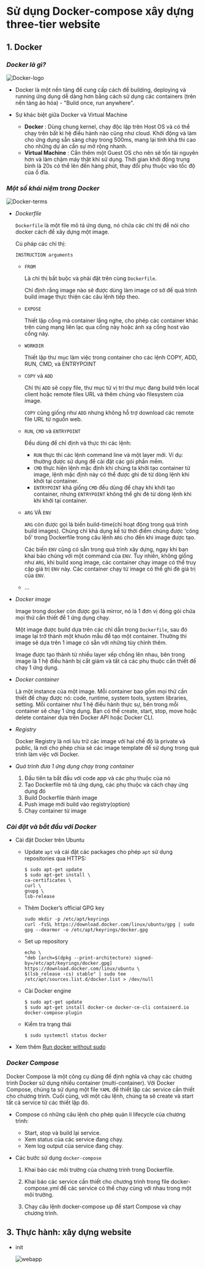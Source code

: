 # **Sử dụng Docker-compose xây dựng three-tier website**

## **1. Docker**

### *Docker là gì?*

![Docker-logo](./img/docker-logo.png)

* Docker là một nền tảng để cung cấp cách để building, deploying và running ứng dụng dễ dàng hơn bằng cách sử dụng các containers (trên nền tảng ảo hóa) - "Build once, run anywhere". 

* Sự khác biệt giữa Docker và Virtual Machine
    - **Docker** : Dùng chung kernel, chạy độc lập trên Host OS và có thể chạy trên bất kì hệ điều hành nào cũng như cloud. Khởi động và làm cho ứng dụng sẵn sàng chạy trong 500ms, mang lại tính khả thi cao cho những dự án cần sự mở rộng nhanh.
    - **Virtual Machine** : Cần thêm một Guest OS cho nên sẽ tốn tài nguyên hơn và làm chậm máy thật khi sử dụng. Thời gian khởi động trung bình là 20s có thể lên đến hàng phút, thay đổi phụ thuộc vào tốc độ của ổ đĩa.

### *Một số khái niệm trong Docker* 

![Docker-terms](./img/docker-terms.png)

* *Dockerfile*

    `Dockerfile` là một file mô tả ứng dụng, nó chứa các chỉ thị để nói cho docker cách để xây dựng một image. 

    Cú pháp các chỉ thị: 

    ```
    INSTRUCTION arguments
    ```

    * `FROM`

        Là chỉ thị bắt buộc và phải đặt trên cùng `Dockerfile`.

        Chỉ định rằng image nào sẽ được dùng làm image cơ sở để quá trình build image thực thiện các câu lệnh tiếp theo.

    * `EXPOSE` 
        
        Thiết lập cổng mà container lắng nghe, cho phép các container khác trên cùng mạng liên lạc qua cổng này hoặc ánh xạ cổng host vào cổng này.

    * `WORKDIR`

        Thiết lập thư mục làm việc trong container cho các lệnh COPY, ADD, RUN, CMD, và ENTRYPOINT

    * `COPY` và `ADD`

        Chỉ thị `ADD` sẽ copy file, thư mục từ vị trí thư mục đang build trên local client hoặc remote files URL và thêm chúng vào filesystem của image. 
        
        `COPY` cũng giống như `ADD` nhưng không hỗ trợ download các remote file URL từ nguồn web.

    * `RUN`, `CMD` và `ENTRYPOINT`

        Đều dùng để chỉ định và thực thi các lệnh:

        * `RUN` thực thi các lệnh command line và một layer mới. Ví dụ: thường được sử dụng để cài đặt các gói phần mềm.
        * `CMD` thực hiện lệnh mặc định khi chúng ta khởi tạo container từ image, lệnh mặc định này có thể được ghi đè từ dòng lệnh khi khởi tại container.
        * `ENTRYPOINT` khá giống `CMD` đều dùng để chạy khi khởi tạo container, nhưng `ENTRYPOINT` không thể ghi đè từ dòng lệnh khi khi khởi tại container.

    * `ARG` VÀ `ENV`

        `ARG` còn được gọi là biến build-time(chỉ hoạt động trong quá trình build images). Chúng chỉ khả dụng kể từ thời điểm chúng được 'công bố' trong Dockerfile trong câu lệnh `ARG` cho đến khi image được tạo.

        Các biến `ENV` cũng có sẵn trong quá trình xây dựng, ngay khi bạn khai báo chúng với một command của `ENV`. Tuy nhiên, không giống như `ARG`, khi build xong image, các container chạy image có thể truy cập giá trị `ENV` này. Các container chạy từ image có thể ghi đè giá trị của `ENV`.

    * ...
    
* *Docker image*

    Image trong docker còn được gọi là mirror, nó là 1 đơn vị đóng gói chứa mọi thứ cần thiết để 1 ứng dụng chạy. 

    Một image được build dựa trên các chỉ dẫn trong `Dockerfile`, sau đó image lại trở thành một khuôn mẫu để tạo một container. Thường thì image sẽ dựa trên 1 image có sẵn với những tùy chỉnh thêm.

    Image được tạo thành từ nhiều layer xếp chồng lên nhau, bên trong image là 1 hệ điều hành bị cắt giảm và tất cả các phụ thuộc cần thiết để chạy 1 ứng dụng.


* *Docker container*

    Là một instance của một image. Mỗi container bao gồm mọi thứ cần thiết để chạy được nó: code, runtime, system tools, system libraries, setting. Mỗi container như 1 hệ điều hành thực sự, bên trong mỗi container sẽ chạy 1 ứng dụng. Bạn có thể create, start, stop, move hoặc delete container dựa trên Docker API hoặc Docker CLI.

* *Registry*

    Docker Registry là nơi lưu trữ các image với hai chế độ là private và public, là nơi cho phép chia sẻ các image template để sử dụng trong quá trình làm việc với Docker.

* *Quá trình đưa 1 ứng dụng chạy trong container*

    1. Đầu tiên ta bắt đầu với code app và các phụ thuộc của nó
    2. Tạo Dockerfile mô tả ứng dụng, các phụ thuộc và cách chạy ứng dụng đó
    3. Build Dockerfile thành image
    4. Push image mới build vào registry(option)
    5. Chạy container từ image

### *Cài đặt và bắt đầu với Docker*

* Cài đặt Docker trên Ubuntu

    * Update `apt` và cài đặt các packages cho phép `apt` sử dụng repositories qua HTTPS:

        ```
        $ sudo apt-get update
        $ sudo apt-get install \
        ca-certificates \
        curl \
        gnupg \
        lsb-release
        ```
    * Thêm Docker’s official GPG key

        ```
        sudo mkdir -p /etc/apt/keyrings
        curl -fsSL https://download.docker.com/linux/ubuntu/gpg | sudo gpg --dearmor -o /etc/apt/keyrings/docker.gpg
        ```
    * Set up repository

        ```
        echo \
        "deb [arch=$(dpkg --print-architecture) signed-by=/etc/apt/keyrings/docker.gpg] https://download.docker.com/linux/ubuntu \
        $(lsb_release -cs) stable" | sudo tee /etc/apt/sources.list.d/docker.list > /dev/null
        ```
    
    * Cài Docker engine

        ```
        $ sudo apt-get update
        $ sudo apt-get install docker-ce docker-ce-cli containerd.io docker-compose-plugin
        ```

    * Kiểm tra trạng thái

        ```
        $ sudo systemctl status docker
        ```

* Xem thêm [Run docker without sudo](https://docs.docker.com/engine/install/linux-postinstall/)

### *Docker Compose*

Docker Compose là một công cụ dùng để định nghĩa và chạy các chương trình Docker sử dụng nhiều container (multi-container). Với Docker Compose, chúng ta sử dụng một file `YAML` để thiết lập các service cần thiết cho chương trình. Cuối cùng, với một câu lệnh, chúng ta sẽ create và start tất cả service từ các thiết lập đó.

* Compose có những câu lệnh cho phép quản lí lifecycle của chương trình:

    * Start, stop và build lại service.
    * Xem status của các service đang chạy.
    * Xem log output của service đang chạy.

* Các bước sử dụng `docker-compose`

    1. Khai báo các môi trường của chương trình trong Dockerfile.

    2. Khai báo các service cần thiết cho chương trình trong file docker-compose.yml để các service có thể chạy cùng với nhau trong một môi trường.

    3. Chạy câu lệnh docker-compose up để start Compose và chạy chương trình.


## **3. Thực hành: xây dựng website**

* init

    ![webapp](./img/wbapp-tree.png)